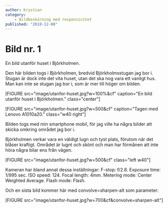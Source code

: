 ```yaml
---
author: Krystian
category:
    - Bildbeskärning med responsivitet
published: "2018-12-08"
---
```

Bild nr. 1
==================================

En bild utanför huset i Björkholmen.

<!--more-->

Den här bilden togs i Björkholmen, bredvid Björkholmsstugan jag bor i. Stugan är dock inte det vita huset, utan det ska nog vara ett vanligt hus. Man kan inte se stugan jag bor i, som är mer till höger om bilden.

[FIGURE src="image/utanfor-huset.jpg?w=100%&cf" caption="En bild utanför huset i Björkholmen." class="center"]

[FIGURE src="image/utanfor-huset.jpg?w=500&cf" caption="Tagen med Lenovo A1010a20." class="w40 right"]

Bilden togs med min smartphone mobil, för jag ville ha några bilder att skicka omkring området jag bor i.

Björkholmen verkar vara en väldigt lugn och tyst plats, förutom när det blåser kraftigt. Området är lugnt och skönt och man har förmånen att inte höra några bilar ens från vägen.

[FIGURE src="image/utanfor-huset.jpg?w=500&cf" class="left w40"]

Kameran har bland annat dessa inställningar:
F-stop: f/2.8. Exposure time: 1/995 sec. ISO speed: 124. Focal length: 4mm. Metering mode: Center Weighted Average. Flash mode: Flash.

<p style="clear: both">Och en sista bild kommer här med convolve=sharpen-alt som parameter:</p>

[FIGURE src="image/utanfor-huset.jpg?w=700&cf&convolve=sharpen-alt"]